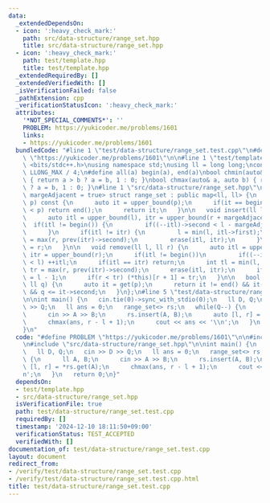 ```yaml
---
data:
  _extendedDependsOn:
  - icon: ':heavy_check_mark:'
    path: src/data-structure/range_set.hpp
    title: src/data-structure/range_set.hpp
  - icon: ':heavy_check_mark:'
    path: test/template.hpp
    title: test/template.hpp
  _extendedRequiredBy: []
  _extendedVerifiedWith: []
  _isVerificationFailed: false
  _pathExtension: cpp
  _verificationStatusIcon: ':heavy_check_mark:'
  attributes:
    '*NOT_SPECIAL_COMMENTS*': ''
    PROBLEM: https://yukicoder.me/problems/1601
    links:
    - https://yukicoder.me/problems/1601
  bundledCode: "#line 1 \"test/data-structure/range_set.test.cpp\"\n#define PROBLEM\
    \ \"https://yukicoder.me/problems/1601\"\n\n#line 1 \"test/template.hpp\"\n#include\
    \ <bits/stdc++.h>\nusing namespace std;\nusing ll = long long;\nconst ll INF =\
    \ LLONG_MAX / 4;\n#define all(a) begin(a), end(a)\nbool chmin(auto& a, auto b)\
    \ { return a > b ? a = b, 1 : 0; }\nbool chmax(auto& a, auto b) { return a < b\
    \ ? a = b, 1 : 0; }\n#line 1 \"src/data-structure/range_set.hpp\"\ntemplate<bool\
    \ margeAdjacent = true> struct range_set : public map<ll, ll> {\n   auto get(ll\
    \ p) const {\n      auto it = upper_bound(p);\n      if(it == begin() || (--it)->second\
    \ < p) return end();\n      return it;\n   }\n\n   void insert(ll l, ll r) {\n\
    \      auto itl = upper_bound(l), itr = upper_bound(r + margeAdjacent);\n    \
    \  if(itl != begin()) {\n         if((--itl)->second < l - margeAdjacent) ++itl;\n\
    \      }\n      if(itl != itr) {\n         l = min(l, itl->first);\n         r\
    \ = max(r, prev(itr)->second);\n         erase(itl, itr);\n      }\n      (*this)[l]\
    \ = r;\n   }\n\n   void remove(ll l, ll r) {\n      auto itl = upper_bound(l),\
    \ itr = upper_bound(r);\n      if(itl != begin())\n         if((--itl)->second\
    \ < l) ++itl;\n      if(itl == itr) return;\n      int tl = min(l, itl->first),\
    \ tr = max(r, prev(itr)->second);\n      erase(itl, itr);\n      if(tl < l) (*this)[tl]\
    \ = l - 1;\n      if(r < tr) (*this)[r + 1] = tr;\n   }\n\n   bool same(ll p,\
    \ ll q) {\n      auto it = get(p);\n      return it != end() && it->first <= q\
    \ && q <= it->second;\n   }\n};\n#line 5 \"test/data-structure/range_set.test.cpp\"\
    \n\nint main() {\n   cin.tie(0)->sync_with_stdio(0);\n   ll D, Q;\n   cin >> D\
    \ >> Q;\n   ll ans = 0;\n   range_set<> rs;\n   while(Q--) {\n      ll A, B;\n\
    \      cin >> A >> B;\n      rs.insert(A, B);\n      auto [l, r] = *rs.get(A);\n\
    \      chmax(ans, r - l + 1);\n      cout << ans << '\\n';\n   }\n   return 0;\n\
    }\n"
  code: "#define PROBLEM \"https://yukicoder.me/problems/1601\"\n\n#include \"test/template.hpp\"\
    \n#include \"src/data-structure/range_set.hpp\"\n\nint main() {\n   cin.tie(0)->sync_with_stdio(0);\n\
    \   ll D, Q;\n   cin >> D >> Q;\n   ll ans = 0;\n   range_set<> rs;\n   while(Q--)\
    \ {\n      ll A, B;\n      cin >> A >> B;\n      rs.insert(A, B);\n      auto\
    \ [l, r] = *rs.get(A);\n      chmax(ans, r - l + 1);\n      cout << ans << '\\\
    n';\n   }\n   return 0;\n}"
  dependsOn:
  - test/template.hpp
  - src/data-structure/range_set.hpp
  isVerificationFile: true
  path: test/data-structure/range_set.test.cpp
  requiredBy: []
  timestamp: '2024-12-10 18:11:50+09:00'
  verificationStatus: TEST_ACCEPTED
  verifiedWith: []
documentation_of: test/data-structure/range_set.test.cpp
layout: document
redirect_from:
- /verify/test/data-structure/range_set.test.cpp
- /verify/test/data-structure/range_set.test.cpp.html
title: test/data-structure/range_set.test.cpp
---
```

